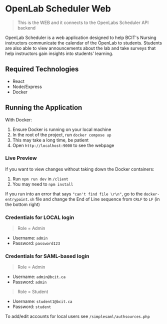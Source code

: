 # OpenLab Scheduler Web

> This is the WEB and it connects to the OpenLabs Scheduler API backend

OpenLab Scheduler is a web application designed to help BCIT's Nursing instructors communicate the calendar of the OpenLab to students. Students are also able to view announcements about the lab and take surveys that help instructors gain insights into students' learning.

## Required Technologies

- React
- Node/Express
- Docker

## Running the Application

With Docker:

1. Ensure Docker is running on your local machine
1. In the root of the project, run `docker compose up`
1. This may take a long time, be patient
1. Open `http://localhost:9000` to see the webpage

### Live Preview

If you want to view changes without taking down the Docker containers:

1. Run `npm run dev` in `/client`
1. You may need to `npm install`

If you run into an error that says `"can't find file \r\n"`, go to the `docker-entrypoint.sh` file and change the End of Line sequence from `CRLF` to `LF` (in the bottom right)

### Credentials for LOCAL login

> Role = Admin

- Username: `admin`
- Password: `password123`

### Credentials for SAML-based login

> Role = Admin

- Username: `admin@bcit.ca`
- Password: `admin`

> Role = Student

- Username: `student1@bcit.ca`
- Password: `student`

To add/edit accounts for local users see ```/simplesaml/authsources.php```

